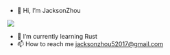 - 👋 Hi, I’m JacksonZhou

![](https://camo.githubusercontent.com/aff8342b04f5988c6299922a6ec3c9317834f3af2fb5301dbf452ec5dea5587a/687474703a2f2f726561646d652d747970696e672d7376672e6865726f6b756170702e636f6d3f666f6e743d4d6f6e7473657272617426636f6c6f723d3034373846372673697a653d3232267643656e7465723d74727565266c696e65733d49276d2b612b46726f6e74656e642b5765622b446576656c6f7065723b49276d2b612b554925324655582b44657369676e6572)

- 🌱 I’m currently learning Rust
- 📫 How to reach me jacksonzhou52017@gmail.com

<!---
GitHubJackson/GitHubJackson is a ✨ special ✨ repository because its `README.md` (this file) appears on your GitHub profile.
You can click the Preview link to take a look at your changes.
--->
